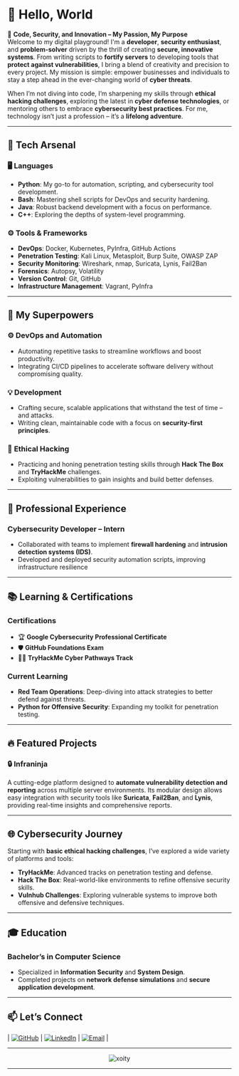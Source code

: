 # 👋 Hello, World

🎯 **Code, Security, and Innovation – My Passion, My Purpose**  
Welcome to my digital playground! I'm a **developer**, **security enthusiast**, and **problem-solver** driven by the thrill of creating **secure, innovative systems**. From writing scripts to **fortify servers** to developing tools that **protect against vulnerabilities**, I bring a blend of creativity and precision to every project. My mission is simple: empower businesses and individuals to stay a step ahead in the ever-changing world of **cyber threats**.  
 
When I’m not diving into code, I’m sharpening my skills through **ethical hacking challenges**, exploring the latest in **cyber defense technologies**, or mentoring others to embrace **cybersecurity best practices**. For me, technology isn’t just a profession – it’s a **lifelong adventure**.  

---

## 🚀 Tech Arsenal  

### 🖥️ Languages  

- **Python**: My go-to for automation, scripting, and cybersecurity tool development.  
- **Bash**: Mastering shell scripts for DevOps and security hardening.  
- **Java**: Robust backend development with a focus on performance.  
- **C++**: Exploring the depths of system-level programming.  

### ⚙️ Tools & Frameworks  

- **DevOps**: Docker, Kubernetes, PyInfra, GitHub Actions  
- **Penetration Testing**: Kali Linux, Metasploit, Burp Suite, OWASP ZAP  
- **Security Monitoring**: Wireshark, nmap, Suricata, Lynis, Fail2Ban  
- **Forensics**: Autopsy, Volatility  
- **Version Control**: Git, GitHub  
- **Infrastructure Management**: Vagrant, PyInfra  

---

## 🌟 My Superpowers  

### ⚙️ **DevOps and Automation**  

- Automating repetitive tasks to streamline workflows and boost productivity.  
- Integrating CI/CD pipelines to accelerate software delivery without compromising quality.  

### 💡 **Development**  

- Crafting secure, scalable applications that withstand the test of time – and attacks.  
- Writing clean, maintainable code with a focus on **security-first principles**.  

### 🎯 **Ethical Hacking**  

- Practicing and honing penetration testing skills through **Hack The Box** and **TryHackMe** challenges.  
- Exploiting vulnerabilities to gain insights and build better defenses.  

---

## 💼 Professional Experience  

### **Cybersecurity Developer – Intern**  

- Collaborated with teams to implement **firewall hardening** and **intrusion detection systems (IDS)**.  
- Developed and deployed security automation scripts, improving infrastructure resilience

---

## 📚 Learning & Certifications  

### Certifications  

- 🏆 **Google Cybersecurity Professional Certificate**  
- 🛡️ **GitHub Foundations Exam**  
- 🧑‍💻 **TryHackMe Cyber Pathways Track**  

### Current Learning  

- **Red Team Operations**: Deep-diving into attack strategies to better defend against threats.  
- **Python for Offensive Security**: Expanding my toolkit for penetration testing.

---

## 🔥 Featured Projects  

### 🔒 **Infraninja**  

A cutting-edge platform designed to **automate vulnerability detection and reporting** across multiple server environments. Its modular design allows easy integration with security tools like **Suricata**, **Fail2Ban**, and **Lynis**, providing real-time insights and comprehensive reports.  

---

## 🌐 Cybersecurity Journey  

Starting with **basic ethical hacking challenges**, I’ve explored a wide variety of platforms and tools:  

- **TryHackMe**: Advanced tracks on penetration testing and defense.  
- **Hack The Box**: Real-world-like environments to refine offensive security skills.  
- **Vulnhub Challenges**: Exploring vulnerable systems to improve both offensive and defensive techniques.  

---

## 🎓 Education  

### **Bachelor’s in Computer Science**  

- Specialized in **Information Security** and **System Design**.  
- Completed projects on **network defense simulations** and **secure application development**.  

---

## 📫 Let’s Connect  

| [![GitHub](https://img.shields.io/badge/GitHub-%2312100E.svg?logo=Github&logoColor=white)](https://github.com/xoity) | [![LinkedIn](https://img.shields.io/badge/LinkedIn-%230A66C2.svg?logo=linkedin&logoColor=white)](https://www.linkedin.com/in/mohammad-abu-khader-9248011ab) | [![Email](https://img.shields.io/badge/Email-D14836?logo=Gmail&logoColor=white)](mailto:mohammad,abukhader@hotmail.com) |

---

<div align="center">
  <img src="https://github-readme-stats.vercel.app/api/top-langs?username=xoity&show_icons=true&locale=en&layout=compact" alt="xoity" />

---
